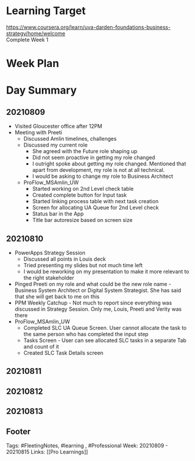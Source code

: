 # Learning Target  

https://www.coursera.org/learn/uva-darden-foundations-business-strategy/home/welcome  
Complete Week 1   
    

# Week Plan  

  

# Day Summary 
## 20210809
- Visited Gloucester office after 12PM
- Meeting with Preeti
	- Discussed Amlin timelines, challenges
	- Discussed my current role
		- She agreed with the Future role shaping up
		- Did not seem proactive in getting my role changed
		- I outright spoke about getting my role changed. Mentioned that apart from development, my role is not at all technical. 
		- I would be asking to change my role to Business Architect
	- ProFlow_MSAmlin_UW
		- Started working on 2nd Level check table
		- Created complete button for Input task
		- Started linking process table with next task creation
		- Screen for allocating UA Queue for 2nd Level check
		- Status bar in the App
		- Title bar autoresize based on screen size


## 20210810
- PowerApps Strategy Session
	- Discussed all points in Louis deck
	- Tried presenting my slides but not much time left
	- I would be reworking on my presentation to make it more relevant to the right stakeholder
- Pinged Preeti on my role and what could be the new role name - Business System Architect or Digital System Strategist. She has said that she will get back to me on this
- PPM Weekly Catchup - Not much to report since everything was discussed in Strategy Session. Only me, Louis, Preeti and Verity was there
- ProFlow_MSAmlin_UW
	- Completed SLC UA Queue Screen. User cannot allocate the task to the same person who has completed the input step
	- Tasks Screen - User can see allocated SLC tasks in a separate Tab and count of it
	- Created SLC Task Details screen

## 20210811

## 20210812

## 20210813




## Footer

Tags: #FleetingNotes, #learning , #Professional
Week: 20210809 - 20210815
Links: [[Pro Learnings]]

<!--
Comment - 
-->
<!--stackedit_data:
eyJoaXN0b3J5IjpbMTA5OTk3OTk5OSwyMDg2MTUwMDg5LC0xNz
Y3NzUyMjAzLC01MTE0MDY2NzYsLTU1MDk3MjE5NiwtMTA3MTM2
OTQ4MiwyOTg3MzEzMTUsNDgwMzc2OTc2XX0=
-->